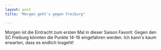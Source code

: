 ```yaml
---
layout: post
title: "Morgen geht's gegen Freiburg"

---
```


Morgen ist die Eintracht zum ersten Mal in dieser Saison Favorit: Gegen den SC Freiburg könnten die Punkte 14-16 eingefahren werden. Ich kann's kaum erwarten, dass es endlich losgeht!



